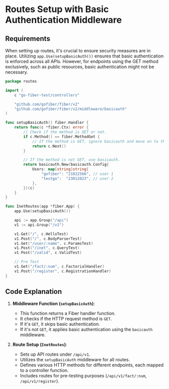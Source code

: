 # Routes Setup with Basic Authentication Middleware

## Requirements

When setting up routes, it's crucial to ensure security measures are in place. 
Utilizing `app.Use(setupBasicAuth())` ensures that basic authentication is enforced across all APIs. 
However, for endpoints using the GET method exclusively, such as public resources, basic authentication might not be necessary.

```go
package routes

import (
	c "go-fiber-test/controllers"

	"github.com/gofiber/fiber/v2"
	"github.com/gofiber/fiber/v2/middleware/basicauth"
)

func setupBasicAuth() fiber.Handler {
	return func(c *fiber.Ctx) error {
		// Check if the method is GET or not.
		if c.Method() == fiber.MethodGet {
			// If the method is GET, ignore basicauth and move on to the next middleware.
			return c.Next()
		}

		// If the method is not GET, use basicauth.
		return basicauth.New(basicauth.Config{
			Users: map[string]string{
				"gofiber": "21022566", // user 1
				"testgo":  "23012023", // user 2
			},
		})(c)
	}
}

func InetRoutes(app *fiber.App) {
	app.Use(setupBasicAuth())

	api := app.Group("/api")
	v1 := api.Group("/v1")

	v1.Get("/", c.HelloTest)
	v1.Post("/", c.BodyParserTest)
	v1.Get("/user/:name", c.ParamsTest)
	v1.Post("/inet", c.QueryTest)
	v1.Post("/valid", c.ValidTest)

	// Pre Test
	v1.Get("/fact/:num", c.FactorialHandler)
	v1.Post("/register", c.RegistrationHandler)
}
```

## Code Explanation

1. **Middleware Function (`setupBasicAuth`)**:
   - This function returns a Fiber handler function.
   - It checks if the HTTP request method is `GET`.
   - If it's `GET`, it skips basic authentication.
   - If it's not `GET`, it applies basic authentication using the `basicauth` middleware.

2. **Route Setup (`InetRoutes`)**:
   - Sets up API routes under `/api/v1`.
   - Utilizes the `setupBasicAuth` middleware for all routes.
   - Defines various HTTP methods for different endpoints, each mapped to a controller function.
   - Includes routes for pre-testing purposes (`/api/v1/fact/:num`, `/api/v1/register`).
